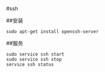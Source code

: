 #ssh

##安装
```
sudo apt-get install openssh-server
```

##服务
```
sudo service ssh start
sudo service ssh stop
service ssh status
```
